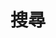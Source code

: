 ---
title: 搜尋
slug: "search"
layout: "search"
outputs:
    - html
    - json
menu:
    main:
        weight: 3
        params: 
            icon: search
---